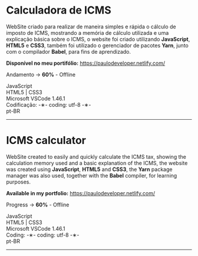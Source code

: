 # Calculadora de ICMS

WebSite criado para realizar de maneira simples e rápida o cálculo de imposto de ICMS, mostrando a memória de cálculo utilizada e uma explicação básica sobre o ICMS, o website foi criado utilizando <strong>JavaScript</strong>, <strong>HTML5</strong> e <strong>CSS3</strong>, também foi utilizado o gerenciador de pacotes <strong>Yarn</strong>, junto com o compilador <strong>Babel</strong>, para fins de aprendizado.

<strong>Disponível no meu portifólio:</strong> https://paulodeveloper.netlify.com/

Andamento -> <strong>60%</strong> - Offline

JavaScript </br>
HTML5 | CSS3 </br>
Microsoft VSCode 1.46.1 </br>
Codificação: -&lowast;- coding: utf-8 -&lowast;- </br>
pt-BR </br> 

---------------------------------------------------------------------------------------------

# ICMS calculator

WebSite created to easily and quickly calculate the ICMS tax, showing the calculation memory used and a basic explanation of the ICMS, the website was created using <strong>JavaScript</strong>, <strong>HTML5</strong> and <strong>CSS3</strong>, the <strong>Yarn</strong> package manager was also used, together with the <strong>Babel</strong> compiler, for learning purposes.

<strong>Available in my portfolio:</strong> https://paulodeveloper.netlify.com/

Progress -> <strong>60%</strong> - Offline

JavaScript </br>
HTML5 | CSS3 </br>
Microsoft VSCode 1.46.1 </br>
Coding: -&lowast;- coding: utf-8 -&lowast;- </br>
pt-BR </br>

--------------------------------------------------------------------------------------------

